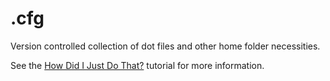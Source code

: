 # .cfg #

Version controlled collection of dot files and other home folder necessities.

See the [How Did I Just Do That?](https://github.com/jmcker/How-Did-I-Just-Do-That/blob/master/dot-file-repo.md) tutorial for more information.
